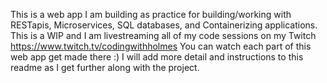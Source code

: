 This is a web app I am building as practice for building/working with RESTapis, Microservices, SQL databases, and Containerizing applications. 
This is a WIP and I am livestreaming all of my code sessions on my Twitch https://www.twitch.tv/codingwithholmes
You can watch each part of this web app get made there :)
I will add more detail and instructions to this readme as I get further along with the project. 
